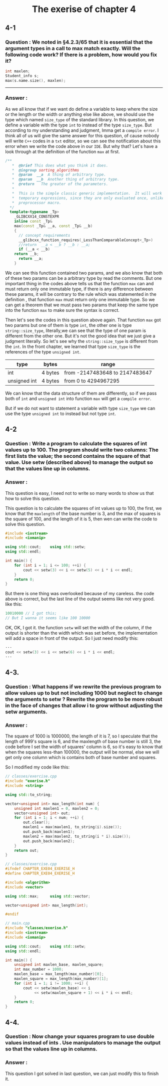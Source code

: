 <center><h1> The exerise of chapter 4 </h1></center>

## 4-1 
### Question :  We noted in §4.2.3/65 that it is essential that the argument types in a call to max match exactly. Will the following code work? If there is a problem, how would you fix it?

```c++
int maxlen;
Student_info s;
max(s.name.size(), maxlen);
```
---

### Answer  :

As we all know that if we want do define a variable to keep where the size or the length or the width or anything else like above, we should use the type which named `size_type` of the standard library. In this question, we define a variable with the type `int` to instead of the type `size_type`. But  according to my understanding and judgment, Imma get a `compile error`. I think all of us will give the same answer for this question, of cause nobody will write `C++` codes in a `txt` editor, so we can see the notification about this error when we write the code above in our `IDE`. But why that? Let's have a look through at the definition of the function `max` at first.

```c++
/**
   *  @brief This does what you think it does.
   *  @ingroup sorting_algorithms
   *  @param  __a  A thing of arbitrary type.
   *  @param  __b  Another thing of arbitrary type.
   *  @return   The greater of the parameters.
   *
   *  This is the simple classic generic implementation.  It will work on
   *  temporary expressions, since they are only evaluated once, unlike a
   *  preprocessor macro.
  */
  template<typename _Tp>
    _GLIBCXX14_CONSTEXPR
    inline const _Tp&
    max(const _Tp& __a, const _Tp& __b)
    {
      // concept requirements
      __glibcxx_function_requires(_LessThanComparableConcept<_Tp>)
      //return  __a < __b ? __b : __a;
      if (__a < __b)
	return __b;
      return __a;
    }
```

We can see this function contained two params, and we also know that both of these two params can be a arbitrary type by read the comments. But one important thing in the codes above tells us that the function `max` can and must return only one immutable type, if there is any difference between these params, it will be contrary to the rule which was statemented in the definition , that function `max` must return only one immutable type. So we can get a theorem that we must pass two params that keep the same type into the function `max` to make sure the syntax is correct.

Then let's see the codes in this question above again. That function `max` got two params but one of them is type `int`, the other one is type `string::size_type`, literally,we can see that the type of one param is different from the other one. But it's not the good idea that we just give a judgment literally. So let's see why the `string::size_type` is different from the `int`. In the front chapter, we learned that type `size_type` is the references of the type `unsigned int`.

| type         | bytes   | range                          |
| ------------ | ------- | ------------------------------ |
| int          | 4 bytes | from -2147483648 to 2147483647 |
| unsigned int | 4 bytes | from 0 to 4294967295           |

We can know that the data structure of them are differently, so if we pass both of `int` and `unsigned int` into function `max` will get a `compile error`.

But if we do not want to statement a variable with type `size_type` we can use the type `unsigned int` to instead but not type `int`.

## 4-2

### Question :  Write a program to calculate the squares of int values up to 100. The program should write two columns: The first lists the value; the second contains the square of that value. Use setw (described above) to manage the output so that the values line up in columns.  

### Answer :

This question is easy, I need not to write so many words to show us that how to solve this question.

This question is to calculate the squares of int values up to 100, the first, we know that the `maxlength` of the base number is 3, and the max of squares is the square of 100, and the length of it is 5, then wen can write the code to solve this question.

```c++
#include <iostream>
#include <iomanip>

using std::cout;    using std::setw;
using std::endl;

int main() {
    for (int i = 1; i <= 100; ++i) {
        cout << setw(3) << i << setw(5) << i * i << endl;
    }
    return 0;
}
```

But there is one thing was overlooked because of my careless. the code above is correct, but the last line of the output seems like not very good. like this:

```c++
10010000 // I got this;
// But I wanna it seems like 100 10000
```

OK, OK, I got it. the function `setw` will set the width of the column, if the output is shorter than the width which was set before, the implementation will add a space in front of the output. So I just need modify this:

```c++
···
cout << setw(3) << i << setw(6) << i * i << endl;
···
```

## 4-3. 

### Question :  What happens if we rewrite the previous program to allow values up to but not including 1000 but neglect to change the arguments to setw ? Rewrite the program to be more robust in the face of changes that allow i to grow without adjusting the setw arguments.  

### Answer :

The square of 1000 is 1000000, the length of it is 7, so I speculate that the length of 999's square is 6, and the maxlength of base number is still 3, the code before I set the width of squares' column is 6, so it's easy to know that when the squares less-than 100000, the output will be normal, else we will get only one column which is contains both of base number and squares. 

So I modified my code like this:

```c++
// classes/exercise.cpp
#include "exerise.h"
#include <string>

using std::to_string;

vector<unsigned int> max_length(int num) {
    unsigned int maxlen1 = 0, maxlen2 = 0;
    vector<unsigned int> out;
    for (int i = 1; i < num; ++i) {
        out.clear();
        maxlen1 = max(maxlen1, to_string(i).size());
        out.push_back(maxlen1);
        maxlen2 = max(maxlen2, to_string(i * i).size());
        out.push_back(maxlen2);
    }
    return out;
}

// classes/exercise.cpp
#ifndef CHAPTER_EXE04_EXERISE_H
#define CHAPTER_EXE04_EXERISE_H

#include <algorithm>
#include <vector>

using std::max;     using std::vector;

vector<unsigned int> max_length(int);

#endif

// main.cpp
#include "classes/exerise.h"
#include <iostream>
#include <iomanip>

using std::cout;    using std::setw;
using std::endl;    

int main() {
    unsigned int maxlen_base, maxlen_square;
    int max_number = 1000;
    maxlen_base = max_length(max_number)[0];
    maxlen_square = max_length(max_number)[1];
    for (int i = 1; i != 1000; ++i) {
        cout << setw(maxlen_base) << i
             << setw(maxlen_square + 1) << i * i << endl;
    }
    return 0;
}
```

## 4-4. 

### Question :  Now change your squares program to use double values instead of ints . Use manipulators to manage the output so that the values line up in columns.  

### Answer :

This question I got solved in last question, we can just modify this to finish it.